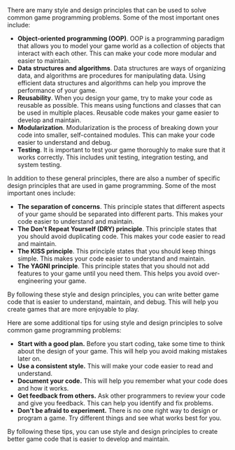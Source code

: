 There are many style and design principles that can be used to solve common game programming problems. Some of the most important ones include:

- **Object-oriented programming (OOP)**. OOP is a programming paradigm that allows you to model your game world as a collection of objects that interact with each other. This can make your code more modular and easier to maintain.
- **Data structures and algorithms**. Data structures are ways of organizing data, and algorithms are procedures for manipulating data. Using efficient data structures and algorithms can help you improve the performance of your game.
- **Reusability**. When you design your game, try to make your code as reusable as possible. This means using functions and classes that can be used in multiple places. Reusable code makes your game easier to develop and maintain.
- **Modularization**. Modularization is the process of breaking down your code into smaller, self-contained modules. This can make your code easier to understand and debug.
- **Testing**. It is important to test your game thoroughly to make sure that it works correctly. This includes unit testing, integration testing, and system testing.

In addition to these general principles, there are also a number of specific design principles that are used in game programming. Some of the most important ones include:

- **The separation of concerns**. This principle states that different aspects of your game should be separated into different parts. This makes your code easier to understand and maintain.
- **The Don't Repeat Yourself (DRY) principle**. This principle states that you should avoid duplicating code. This makes your code easier to read and maintain.
- **The KISS principle**. This principle states that you should keep things simple. This makes your code easier to understand and maintain.
- **The YAGNI principle**. This principle states that you should not add features to your game until you need them. This helps you avoid over-engineering your game.

By following these style and design principles, you can write better game code that is easier to understand, maintain, and debug. This will help you create games that are more enjoyable to play.

Here are some additional tips for using style and design principles to solve common game programming problems:

- **Start with a good plan.** Before you start coding, take some time to think about the design of your game. This will help you avoid making mistakes later on.
- **Use a consistent style.** This will make your code easier to read and understand.
- **Document your code.** This will help you remember what your code does and how it works.
- **Get feedback from others.** Ask other programmers to review your code and give you feedback. This can help you identify and fix problems.
- **Don't be afraid to experiment.** There is no one right way to design or program a game. Try different things and see what works best for you.

By following these tips, you can use style and design principles to create better game code that is easier to develop and maintain.